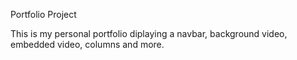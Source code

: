 Portfolio Project

This is my personal portfolio diplaying a navbar, background video, embedded video, columns and more. 
